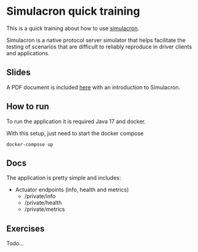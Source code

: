 # Simulacron quick training

This is a quick training about how to use [simulacron](https://github.com/datastax/simulacron).

Simulacron is a native protocol server simulator that helps facilitate the testing of scenarios that are difficult to reliably reproduce in driver clients and applications.

## Slides

A PDF document is included [here](./slides/simulacron.ppt) with an introduction to Simulacron.

## How to run

To run the application it is required Java 17 and docker.

With this setup, just need to start the docker compose
```shell
docker-compose up
```

## Docs

The application is pretty simple and includes:
- Actuator endpoints (info, health and metrics)
   * /private/info
   * /private/health
   * /private/metrics

## Exercises

Todo...